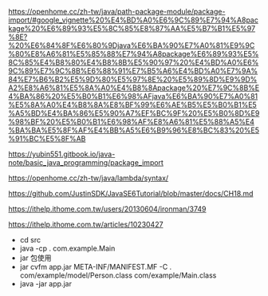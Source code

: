 https://openhome.cc/zh-tw/java/path-package-module/package-import/#google_vignette%20%E4%BD%A0%E6%9C%89%E7%94%A8package%20%E6%89%93%E5%8C%85%E8%87%AA%E5%B7%B1%E5%97%8E?%20%E6%84%8F%E6%80%9Djava%E6%BA%90%E7%A0%81%E9%9C%80%E8%A6%81%E5%85%88%E7%94%A8package%E6%89%93%E5%8C%85%E4%B8%80%E4%B8%8B%E5%90%97%20%E4%BD%A0%E6%9C%89%E7%9C%8B%E6%88%91%E7%B5%A6%E4%BD%A0%E7%9A%84%E7%B6%B2%E5%9D%80%E5%97%8E%20%E5%89%8D%E9%9D%A2%E8%A6%81%E5%8A%A0%E4%B8%8Apackage%20%E7%9C%8B%E4%BA%86%20%E5%B0%B1%E6%98%AFjava%E6%BA%90%E7%A0%81%E5%8A%A0%E4%B8%8A%E8%BF%99%E6%AE%B5%E5%B0%B1%E5%A5%BD%E4%BA%86%E5%90%A7%EF%BC%9F%20%E5%B0%8D%E9%98%BF%20%E5%B0%B1%E6%98%AF%E8%A6%81%E5%88%A5%E4%BA%BA%E5%8F%AF%E4%BB%A5%E6%B9%96%E8%BC%83%20%E5%91%BC%E5%8F%AB


https://yubin551.gitbook.io/java-note/basic_java_programming/package_import

https://openhome.cc/zh-tw/java/lambda/syntax/

https://github.com/JustinSDK/JavaSE6Tutorial/blob/master/docs/CH18.md


https://ithelp.ithome.com.tw/users/20130604/ironman/3749

https://ithelp.ithome.com.tw/articles/10230427



 - cd src
 - java -cp . com.example.Main
 - jar 包使用
 - jar cvfm app.jar META-INF/MANIFEST.MF -C . com/example/model/Person.class com/example/Main.class
 - java -jar app.jar


